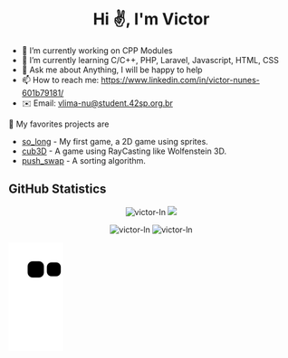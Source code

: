 <h1 align="center">Hi ✌️, I'm Victor</h2>

- 🔭 I’m currently working on CPP Modules
- 🌱 I’m currently learning C/C++, PHP, Laravel, Javascript, HTML, CSS
- 💬 Ask me about Anything, I will be happy to help
- 📫 How to reach me: https://www.linkedin.com/in/victor-nunes-601b79181/
- ✉️ Email: vlima-nu@student.42sp.org.br

💫 My favorites projects are

- <a href="https://github.com/victor-ln/42-so_long"> so_long</a> - My first game, a 2D game using sprites.
- <a href="https://github.com/adrianofaus/cub3D_ecole42"> cub3D</a>  - A game using RayCasting like Wolfenstein 3D.
- <a href="https://github.com/victor-ln/42-push_swap"> push_swap</a> - A sorting algorithm.

<h2 align="left">GitHub Statistics</h2>

<p align="center">
  <img src="https://komarev.com/ghpvc/?username=victor-ln&label=Profile%20views&color=0e75b6&style=flat" alt="victor-ln" />
  <img src="https://img.shields.io/github/followers/victor-ln?color=green&amp;logo=github&amp;style=flat-square" style="max-width: 100%;">
</p>

<p align="center">
  <img src="https://github-readme-stats.vercel.app/api?username=victor-ln&show_icons=true&locale=en&theme=dracula&hide_border=true" alt="victor-ln" />
  <img src="https://github-readme-stats.vercel.app/api/top-langs?username=victor-ln&locale=en&layout=compact&theme=dracula&hide_border=true" alt="victor-ln"/>
</p>

![snake gif](https://github.com/victor-ln/victor-ln/blob/output/github-contribution-grid-snake.svg)
